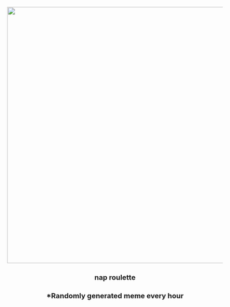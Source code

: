 <p align="center">
        <img src="https://i.redd.it/8z73rsyi2on81.jpg" width="600" height="600">
        </p>
        <h3 align="center">nap roulette</h3>
        <h3 align="center">*Randomly generated meme every hour</h3>
    